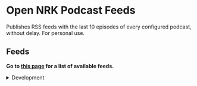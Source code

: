 # Open NRK Podcast Feeds
Publishes RSS feeds with the last 10 episodes of every configured podcast, without delay. For personal use.

## Feeds
**Go to [this page](https://sindrel.github.io/nrk-pod-feeds) for a list of available feeds.**

<details>
  <summary>Development</summary>

## Getting started
### Install dependencies
```python3 -m pip install -r requirements.txt```

### Dump local test data for use by mock API
```python3 fetch_test_data.py```

### Build or update podcast feeds
```python3 generate_feeds.py```

</details>
